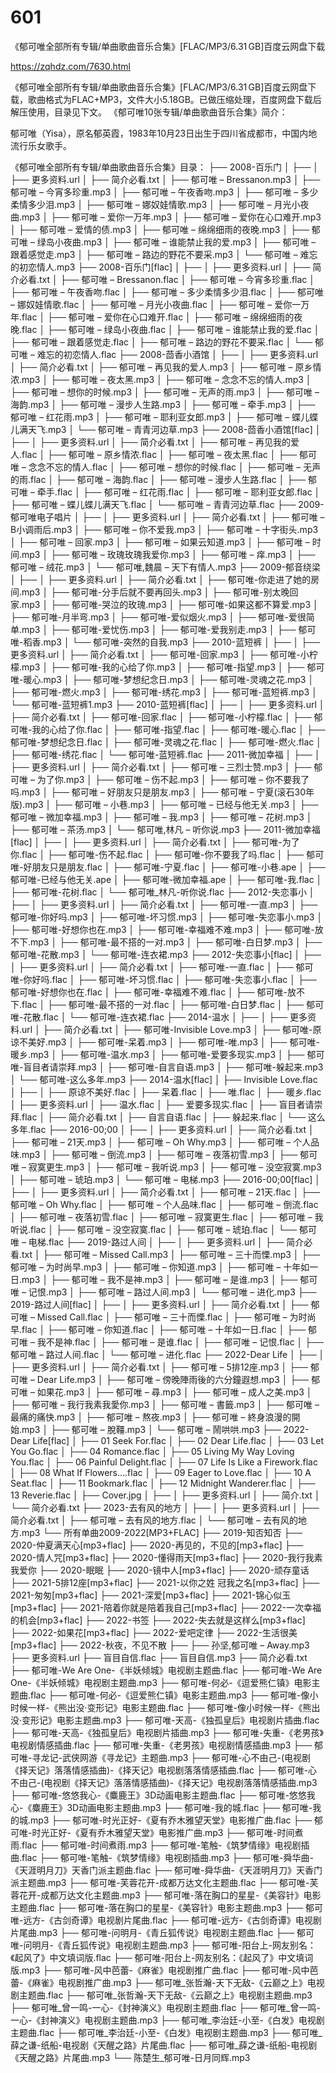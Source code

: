 # 601
《郁可唯全部所有专辑/单曲歌曲音乐合集》[FLAC/MP3/6.31 GB]百度云网盘下载

https://zqhdz.com/7630.html

《郁可唯全部所有专辑/单曲歌曲音乐合集》[FLAC/MP3/6.31 GB]百度云网盘下载，歌曲格式为FLAC+MP3，文件大小5.18GB。已做压缩处理，百度网盘下载后解压使用，目录见下文。
《郁可唯10张专辑/单曲歌曲音乐合集》简介：

郁可唯（Yisa），原名郁英霞，1983年10月23日出生于四川省成都市，中国内地流行乐女歌手。

《郁可唯全部所有专辑/单曲歌曲音乐合集》目录：
├── 2008-百乐门
│   ├──
│   ├── 更多资料.url
│   ├── 简介必看.txt
│   ├── 郁可唯 – Bressanon.mp3
│   ├── 郁可唯 – 今宵多珍重.mp3
│   ├── 郁可唯 – 午夜香吻.mp3
│   ├── 郁可唯 – 多少柔情多少泪.mp3
│   ├── 郁可唯 – 娜奴娃情歌.mp3
│   ├── 郁可唯 – 月光小夜曲.mp3
│   ├── 郁可唯 – 爱你一万年.mp3
│   ├── 郁可唯 – 爱你在心口难开.mp3
│   ├── 郁可唯 – 爱情的债.mp3
│   ├── 郁可唯 – 绵绵细雨的夜晚.mp3
│   ├── 郁可唯 – 绿岛小夜曲.mp3
│   ├── 郁可唯 – 谁能禁止我的爱.mp3
│   ├── 郁可唯 – 跟着感觉走.mp3
│   ├── 郁可唯 – 路边的野花不要采.mp3
│   └── 郁可唯 – 难忘的初恋情人.mp3
├── 2008-百乐门[flac]
│   ├──
│   ├── 更多资料.url
│   ├── 简介必看.txt
│   ├── 郁可唯 – Bressanon.flac
│   ├── 郁可唯 – 今宵多珍重.flac
│   ├── 郁可唯 – 午夜香吻.flac
│   ├── 郁可唯 – 多少柔情多少泪.flac
│   ├── 郁可唯 – 娜奴娃情歌.flac
│   ├── 郁可唯 – 月光小夜曲.flac
│   ├── 郁可唯 – 爱你一万年.flac
│   ├── 郁可唯 – 爱你在心口难开.flac
│   ├── 郁可唯 – 绵绵细雨的夜晚.flac
│   ├── 郁可唯 – 绿岛小夜曲.flac
│   ├── 郁可唯 – 谁能禁止我的爱.flac
│   ├── 郁可唯 – 跟着感觉走.flac
│   ├── 郁可唯 – 路边的野花不要采.flac
│   └── 郁可唯 – 难忘的初恋情人.flac
├── 2008-茴香小酒馆
│   ├──
│   ├── 更多资料.url
│   ├── 简介必看.txt
│   ├── 郁可唯 – 再见我的爱人.mp3
│   ├── 郁可唯 – 原乡情浓.mp3
│   ├── 郁可唯 – 夜太黑.mp3
│   ├── 郁可唯 – 念念不忘的情人.mp3
│   ├── 郁可唯 – 想你的时候.mp3
│   ├── 郁可唯 – 无声的雨.mp3
│   ├── 郁可唯 – 海韵.mp3
│   ├── 郁可唯 – 漫步人生路.mp3
│   ├── 郁可唯 – 牵手.mp3
│   ├── 郁可唯 – 红花雨.mp3
│   ├── 郁可唯 – 耶利亚女郎.mp3
│   ├── 郁可唯 – 蝶儿蝶儿满天飞.mp3
│   └── 郁可唯 – 青青河边草.mp3
├── 2008-茴香小酒馆[flac]
│   ├──
│   ├── 更多资料.url
│   ├── 简介必看.txt
│   ├── 郁可唯 – 再见我的爱人.flac
│   ├── 郁可唯 – 原乡情浓.flac
│   ├── 郁可唯 – 夜太黑.flac
│   ├── 郁可唯 – 念念不忘的情人.flac
│   ├── 郁可唯 – 想你的时候.flac
│   ├── 郁可唯 – 无声的雨.flac
│   ├── 郁可唯 – 海韵.flac
│   ├── 郁可唯 – 漫步人生路.flac
│   ├── 郁可唯 – 牵手.flac
│   ├── 郁可唯 – 红花雨.flac
│   ├── 郁可唯 – 耶利亚女郎.flac
│   ├── 郁可唯 – 蝶儿蝶儿满天飞.flac
│   └── 郁可唯 – 青青河边草.flac
├── 2009-郁可唯电子唱片
│   ├──
│   ├── 更多资料.url
│   ├── 简介必看.txt
│   ├── 郁可唯 – B小调雨后.mp3
│   ├── 郁可唯 – 你不爱我.mp3
│   ├── 郁可唯 – 十字街头.mp3
│   ├── 郁可唯 – 回家.mp3
│   ├── 郁可唯 – 如果云知道.mp3
│   ├── 郁可唯 – 时间.mp3
│   ├── 郁可唯 – 玫瑰玫瑰我爱你.mp3
│   ├── 郁可唯 – 痒.mp3
│   ├── 郁可唯 – 绒花.mp3
│   └── 郁可唯,魏晨 – 天下有情人.mp3
├── 2009-郁音绕梁
│   ├──
│   ├── 更多资料.url
│   ├── 简介必看.txt
│   ├── 郁可唯-你走进了她的房间.mp3
│   ├── 郁可唯-分手后就不要再回头.mp3
│   ├── 郁可唯-别太晚回家.mp3
│   ├── 郁可唯-哭泣的玫瑰.mp3
│   ├── 郁可唯-如果这都不算爱.mp3
│   ├── 郁可唯-月半弯.mp3
│   ├── 郁可唯-爱似烟火.mp3
│   ├── 郁可唯-爱很简单.mp3
│   ├── 郁可唯-爱忧伤.mp3
│   ├── 郁可唯-爱我别走.mp3
│   ├── 郁可唯-稻香.mp3
│   └── 郁可唯-突然的自我.mp3
├── 2010-蓝短裤
│   ├──
│   ├── 更多资料.url
│   ├── 简介必看.txt
│   ├── 郁可唯-回家.mp3
│   ├── 郁可唯-小柠檬.mp3
│   ├── 郁可唯-我的心给了你.mp3
│   ├── 郁可唯-指望.mp3
│   ├── 郁可唯-暖心.mp3
│   ├── 郁可唯-梦想纪念日.mp3
│   ├── 郁可唯-灵魂之花.mp3
│   ├── 郁可唯-燃火.mp3
│   ├── 郁可唯-绣花.mp3
│   ├── 郁可唯-蓝短裤.mp3
│   └── 郁可唯-蓝短裤1.mp3
├── 2010-蓝短裤[flac]
│   ├──
│   ├── 更多资料.url
│   ├── 简介必看.txt
│   ├── 郁可唯-回家.flac
│   ├── 郁可唯-小柠檬.flac
│   ├── 郁可唯-我的心给了你.flac
│   ├── 郁可唯-指望.flac
│   ├── 郁可唯-暖心.flac
│   ├── 郁可唯-梦想纪念日.flac
│   ├── 郁可唯-灵魂之花.flac
│   ├── 郁可唯-燃火.flac
│   ├── 郁可唯-绣花.flac
│   └── 郁可唯-蓝短裤.flac
├── 2011-微加幸福
│   ├──
│   ├── 更多资料.url
│   ├── 简介必看.txt
│   ├── 郁可唯 – 三烈士赞.mp3
│   ├── 郁可唯 – 为了你.mp3
│   ├── 郁可唯 – 伤不起.mp3
│   ├── 郁可唯 – 你不要我了吗.mp3
│   ├── 郁可唯 – 好朋友只是朋友.mp3
│   ├── 郁可唯 – 宁夏(滚石30年版).mp3
│   ├── 郁可唯 – 小巷.mp3
│   ├── 郁可唯 – 已经与他无关.mp3
│   ├── 郁可唯 – 微加幸福.mp3
│   ├── 郁可唯 – 我.mp3
│   ├── 郁可唯 – 花树.mp3
│   ├── 郁可唯 – 茶汤.mp3
│   └── 郁可唯,林凡 – 听你说.mp3
├── 2011-微加幸福[flac]
│   ├──
│   ├── 更多资料.url
│   ├── 简介必看.txt
│   ├── 郁可唯-为了你.flac
│   ├── 郁可唯-伤不起.flac
│   ├── 郁可唯-你不要我了吗.flac
│   ├── 郁可唯-好朋友只是朋友.flac
│   ├── 郁可唯-宁夏.flac
│   ├── 郁可唯-小巷.ape
│   ├── 郁可唯-已经与他无关.ape
│   ├── 郁可唯-微加幸福.ape
│   ├── 郁可唯-我.flac
│   ├── 郁可唯-花树.flac
│   └── 郁可唯_林凡-听你说.flac
├── 2012-失恋事小
│   ├──
│   ├── 更多资料.url
│   ├── 简介必看.txt
│   ├── 郁可唯-一直.mp3
│   ├── 郁可唯-你好吗.mp3
│   ├── 郁可唯-坏习惯.mp3
│   ├── 郁可唯-失恋事小.mp3
│   ├── 郁可唯-好想你也在.mp3
│   ├── 郁可唯-幸福难不难.mp3
│   ├── 郁可唯-放不下.mp3
│   ├── 郁可唯-最不搭的一对.mp3
│   ├── 郁可唯-白日梦.mp3
│   ├── 郁可唯-花散.mp3
│   └── 郁可唯-连衣裙.mp3
├── 2012-失恋事小[flac]
│   ├──
│   ├── 更多资料.url
│   ├── 简介必看.txt
│   ├── 郁可唯-一直.flac
│   ├── 郁可唯-你好吗.flac
│   ├── 郁可唯-坏习惯.flac
│   ├── 郁可唯-失恋事小.flac
│   ├── 郁可唯-好想你也在.flac
│   ├── 郁可唯-幸福难不难.flac
│   ├── 郁可唯-放不下.flac
│   ├── 郁可唯-最不搭的一对.flac
│   ├── 郁可唯-白日梦.flac
│   ├── 郁可唯-花散.flac
│   └── 郁可唯-连衣裙.flac
├── 2014-温水
│   ├──
│   ├── 更多资料.url
│   ├── 简介必看.txt
│   ├── 郁可唯-Invisible Love.mp3
│   ├── 郁可唯-原谅不美好.mp3
│   ├── 郁可唯-呆着.mp3
│   ├── 郁可唯-唯.mp3
│   ├── 郁可唯-暖乡.mp3
│   ├── 郁可唯-温水.mp3
│   ├── 郁可唯-爱要多现实.mp3
│   ├── 郁可唯-盲目者请崇拜.mp3
│   ├── 郁可唯-自言自语.mp3
│   ├── 郁可唯-躲起来.mp3
│   └── 郁可唯-这么多年.mp3
├── 2014-温水[flac]
│   ├── Invisible Love.flac
│   ├──
│   ├── 原谅不美好.flac
│   ├── 呆着.flac
│   ├── 唯.flac
│   ├── 暖乡.flac
│   ├── 更多资料.url
│   ├── 温水.flac
│   ├── 爱要多现实.flac
│   ├── 盲目者请崇拜.flac
│   ├── 简介必看.txt
│   ├── 自言自语.flac
│   ├── 躲起来.flac
│   └── 这么多年.flac
├── 2016-00;00
│   ├──
│   ├── 更多资料.url
│   ├── 简介必看.txt
│   ├── 郁可唯 – 21天.mp3
│   ├── 郁可唯 – Oh Why.mp3
│   ├── 郁可唯 – 个人品味.mp3
│   ├── 郁可唯 – 倒流.mp3
│   ├── 郁可唯 – 夜落初雪.mp3
│   ├── 郁可唯 – 寂寞更生.mp3
│   ├── 郁可唯 – 我听说.mp3
│   ├── 郁可唯 – 没空寂寞.mp3
│   ├── 郁可唯 – 琥珀.mp3
│   └── 郁可唯 – 电梯.mp3
├── 2016-00;00[flac]
│   ├──
│   ├── 更多资料.url
│   ├── 简介必看.txt
│   ├── 郁可唯 – 21天.flac
│   ├── 郁可唯 – Oh Why.flac
│   ├── 郁可唯 – 个人品味.flac
│   ├── 郁可唯 – 倒流.flac
│   ├── 郁可唯 – 夜落初雪.flac
│   ├── 郁可唯 – 寂寞更生.flac
│   ├── 郁可唯 – 我听说.flac
│   ├── 郁可唯 – 没空寂寞.flac
│   ├── 郁可唯 – 琥珀.flac
│   └── 郁可唯 – 电梯.flac
├── 2019-路过人间
│   ├──
│   ├── 更多资料.url
│   ├── 简介必看.txt
│   ├── 郁可唯 – Missed Call.mp3
│   ├── 郁可唯 – 三十而慄.mp3
│   ├── 郁可唯 – 为时尚早.mp3
│   ├── 郁可唯 – 你知道.mp3
│   ├── 郁可唯 – 十年如一日.mp3
│   ├── 郁可唯 – 我不是神.mp3
│   ├── 郁可唯 – 是谁.mp3
│   ├── 郁可唯 – 记恨.mp3
│   ├── 郁可唯 – 路过人间.mp3
│   └── 郁可唯 – 进化.mp3
├── 2019-路过人间[flac]
│   ├──
│   ├── 更多资料.url
│   ├── 简介必看.txt
│   ├── 郁可唯 – Missed Call.flac
│   ├── 郁可唯 – 三十而慄.flac
│   ├── 郁可唯 – 为时尚早.flac
│   ├── 郁可唯 – 你知道.flac
│   ├── 郁可唯 – 十年如一日.flac
│   ├── 郁可唯 – 我不是神.flac
│   ├── 郁可唯 – 是谁.flac
│   ├── 郁可唯 – 记恨.flac
│   ├── 郁可唯 – 路过人间.flac
│   └── 郁可唯 – 进化.flac
├── 2022-Dear Life
│   ├──
│   ├── 更多资料.url
│   ├── 简介必看.txt
│   ├── 郁可唯 – 5排12座.mp3
│   ├── 郁可唯 – Dear Life.mp3
│   ├── 郁可唯 – 傍晚陣雨後的六分鐘遐想.mp3
│   ├── 郁可唯 – 如果花.mp3
│   ├── 郁可唯 – 尋.mp3
│   ├── 郁可唯 – 成人之美.mp3
│   ├── 郁可唯 – 我行我素我愛你.mp3
│   ├── 郁可唯 – 書籤.mp3
│   ├── 郁可唯 – 最痛的痛快.mp3
│   ├── 郁可唯 – 熬夜.mp3
│   ├── 郁可唯 – 終身浪漫的開始.mp3
│   ├── 郁可唯 – 脫韁.mp3
│   └── 郁可唯 – 鬧哄哄.mp3
├── 2022-Dear Life[flac]
│   ├── 01 Seek For.flac
│   ├── 02 Dear Life.flac
│   ├── 03 Let You Go.flac
│   ├── 04 Romance.flac
│   ├── 05 Living My Way Loving You.flac
│   ├── 06 Painful Delight.flac
│   ├── 07 Life Is Like a Firework.flac
│   ├── 08 What If Flowers….flac
│   ├── 09 Eager to Love.flac
│   ├── 10 A Seat.flac
│   ├── 11 Bookmark.flac
│   ├── 12 Midnight Wanderer.flac
│   ├── 13 Reverie.flac
│   ├── Cover.jpg
│   ├──
│   ├── 更多资料.url
│   ├── 简介.txt
│   └── 简介必看.txt
├── 2023-去有风的地方
│   ├──
│   ├── 更多资料.url
│   ├── 简介必看.txt
│   ├── 郁可唯 – 去有风的地方.flac
│   └── 郁可唯 – 去有风的地方.mp3
└── 所有单曲2009-2022[MP3+FLAC]
├── 2019-知否知否
├── 2020-仲夏满天心[mp3+flac]
├── 2020-再见的，不见的[mp3+flac]
├── 2020-情人咒[mp3+flac]
├── 2020-懂得雨天[mp3+flac]
├── 2020-我行我素我爱你
├── 2020-眠眠
├── 2020-镜中人[mp3+flac]
├── 2020-顽存童话
├── 2021-5排12座[mp3+flac]
├── 2021-以你之姓 冠我之名[mp3+flac]
├── 2021-匆匆[mp3+flac]
├── 2021-深爱[mp3+flac]
├── 2021-锦心似玉[mp3+flac]
├── 2021-陪着你就是陪着我自己[mp3+flac]
├── 2022-一次幸福的机会[mp3+flac]
├── 2022-书签
├── 2022-失去就是这样么[mp3+flac]
├── 2022-如果花[mp3+flac]
├── 2022-爱吧定律
├── 2022-生活很美[mp3+flac]
├── 2022-秋夜，不见不散
├──
├── 孙坚,郁可唯 – Away.mp3
├── 更多资料.url
├── 盲目自信.flac
├── 盲目自信.mp3
├── 简介必看.txt
├── 郁可唯-We Are One-《半妖倾城》电视剧主题曲.flac
├── 郁可唯-We Are One-《半妖倾城》电视剧主题曲.mp3
├── 郁可唯-何必-《逗爱熊仁镇》电影主题曲.flac
├── 郁可唯-何必-《逗爱熊仁镇》电影主题曲.mp3
├── 郁可唯-像小时候一样-《熊出没·变形记》电影主题曲.flac
├── 郁可唯-像小时候一样-《熊出没·变形记》电影主题曲.mp3
├── 郁可唯-天高-《独孤皇后》电视剧片插曲.flac
├── 郁可唯-天高-《独孤皇后》电视剧片插曲.mp3
├── 郁可唯-失重-《老男孩》电视剧情感插曲.flac
├── 郁可唯-失重-《老男孩》电视剧情感插曲.mp3
├── 郁可唯-寻龙记-武侠网游《寻龙记》主题曲.mp3
├── 郁可唯-心不由己-(电视剧《择天记》落落情感插曲)-《择天记》电视剧落落情感插曲.flac
├── 郁可唯-心不由己-(电视剧《择天记》落落情感插曲)-《择天记》电视剧落落情感插曲.mp3
├── 郁可唯-悠悠我心-《麋鹿王》3D动画电影主题曲.flac
├── 郁可唯-悠悠我心-《麋鹿王》3D动画电影主题曲.mp3
├── 郁可唯-我的城.flac
├── 郁可唯-我的城.mp3
├── 郁可唯-时光正好-《夏有乔木雅望天堂》电影推广曲.flac
├── 郁可唯-时光正好-《夏有乔木雅望天堂》电影推广曲.mp3
├── 郁可唯-时间煮雨.flac
├── 郁可唯-时间煮雨.mp3
├── 郁可唯-笔触-《筑梦情缘》电视剧插曲.flac
├── 郁可唯-笔触-《筑梦情缘》电视剧插曲.mp3
├── 郁可唯-舜华曲-《天涯明月刀》天香门派主题曲.flac
├── 郁可唯-舜华曲-《天涯明月刀》天香门派主题曲.mp3
├── 郁可唯-芙蓉花开-成都万达文化主题曲.flac
├── 郁可唯-芙蓉花开-成都万达文化主题曲.mp3
├── 郁可唯-落在胸口的星星-《美容针》电影主题曲.flac
├── 郁可唯-落在胸口的星星-《美容针》电影主题曲.mp3
├── 郁可唯-远方-《古剑奇谭》电视剧片尾曲.flac
├── 郁可唯-远方-《古剑奇谭》电视剧片尾曲.mp3
├── 郁可唯-问明月-《青丘狐传说》电视剧主题曲.flac
├── 郁可唯-问明月-《青丘狐传说》电视剧主题曲.mp3
├── 郁可唯-阳台上-网友别名：《起风了》中文填词版.flac
├── 郁可唯-阳台上-网友别名：《起风了》中文填词版.mp3
├── 郁可唯-风中芭蕾-《麻雀》电视剧推广曲.flac
├── 郁可唯-风中芭蕾-《麻雀》电视剧推广曲.mp3
├── 郁可唯_张哲瀚-天下无敌-《云巅之上》电视剧主题曲.flac
├── 郁可唯_张哲瀚-天下无敌-《云巅之上》电视剧主题曲.mp3
├── 郁可唯_曾一鸣-一心-《封神演义》电视剧主题曲.flac
├── 郁可唯_曾一鸣-一心-《封神演义》电视剧主题曲.mp3
├── 郁可唯_李治廷-小至-《白发》电视剧主题曲.flac
├── 郁可唯_李治廷-小至-《白发》电视剧主题曲.mp3
├── 郁可唯_薛之谦-纸船-电视剧《天醒之路》片尾曲.flac
├── 郁可唯_薛之谦-纸船-电视剧《天醒之路》片尾曲.mp3
└── 陈楚生_郁可唯-日月同辉.mp3

